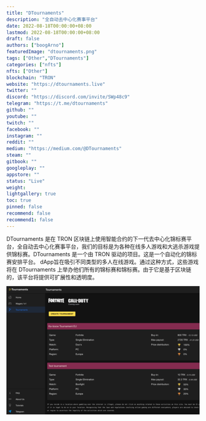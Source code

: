 ```yaml
---
title: "DTournaments"
description: "全自动去中心化赛事平台"
date: 2022-08-18T00:00:00+08:00
lastmod: 2022-08-18T00:00:00+08:00
draft: false
authors: ["boogArno"]
featuredImage: "dtournaments.png"
tags: ["Other","DTournaments"]
categories: ["nfts"]
nfts: ["Other"]
blockchain: "TRON"
website: "https://dtournaments.live"
twitter: ""
discord: "https://discord.com/invite/SWp48c9"
telegram: "https://t.me/dtournaments"
github: ""
youtube: ""
twitch: ""
facebook: ""
instagram: ""
reddit: ""
medium: "https://medium.com/@DTournaments"
steam: ""
gitbook: ""
googleplay: ""
appstore: ""
status: "Live"
weight: 
lightgallery: true
toc: true
pinned: false
recommend: false
recommend1: false
---
```

DTournaments 是在 TRON 区块链上使用智能合约的下一代去中心化锦标赛平台，全自动去中心化赛事平台，我们的目标是为各种在线多人游戏和大逃杀游戏提供锦标赛。DTournaments 是一个由 TRON 驱动的项目。这是一个自动化的锦标赛安排平台。 dApp旨在吸引不同类型的多人在线游戏。通过这种方式，这些游戏将在 DTournaments 上举办他们所有的锦标赛和锦标赛。由于它是基于区块链的，该平台将提供可扩展性和透明度。

![dtournaments-dapp-games-tron-image1_a067b5ff2a2825a0da2d7b12f1d9cacd](dtournaments-dapp-games-tron-image1_a067b5ff2a2825a0da2d7b12f1d9cacd.png)